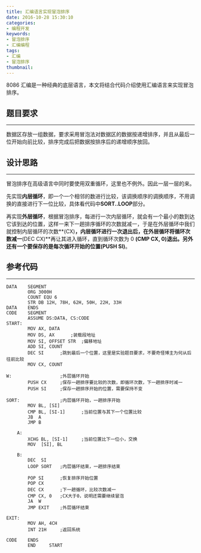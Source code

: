 ```yaml
---
title: 汇编语言实现冒泡排序
date: 2016-10-28 15:30:10
categories:
- 编程开发
keywords:
- 冒泡排序
- 汇编编程
tags:
- 汇编
- 冒泡排序
thumbnail:
---
```


8086 汇编是一种经典的底层语言，本文将结合代码介绍使用汇编语言来实现冒泡排序。

<!--more-->

## 题目要求

***

数据区存放一组数据，要求采用冒泡法对数据区的数据按递增排序，并且从最后一位开始向前比较，排序完成后把数据按排序后的递增顺序放回。

## 设计思路

***

冒泡排序在高级语言中同时要使用双重循环，这里也不例外。因此一层一层的来。

先实现**内层循环**，即一个一个相邻的数进行比较，该调换顺序的调换顺序，不用调换的直接进行下一位比较，具体看代码中**SORT..LOOP**部分。

再实现**外层循环**，根据冒泡排序，每进行一次内层循环，就会有一个最小的数到达它该到达的位置，这样一来下一趟排序循环的次数就减一，于是在外层循环中我们就控制内层循环的次数**(CX)**，内层循环进行一次退出后，在外层循环将循环次数减一**(DEC CX)**再让其进入循环，直到循环次数为 0 **(CMP CX, 0)**退出。另外还有一个要保存的是每次循环开始的位置**(PUSH SI)**。

## 参考代码

***

```
DATA 	SEGMENT
		ORG	3000H
		COUNT EQU 6
		STR DB 12H, 78H, 62H, 50H, 22H, 33H
DATA	ENDS
CODE	SEGMENT
		ASSUME DS:DATA, CS:CODE
START:
		MOV AX, DATA
		MOV DS, AX		;装载段地址
		MOV SI, OFFSET STR	;偏移地址
		ADD SI, COUNT
		DEC SI		;跳到最后一个位置，这里是实验题目要求，不要奇怪博主为何从后往前比较
		MOV CX, COUNT

W:					;外层循环开始
		PUSH CX		;保存一趟排序要比较的次数，即循环次数，下一趟排序时减一
		PUSH SI		;保存一趟排序开始的位置，需要保持不变

SORT:				;内层循环开始，一趟排序开始
		MOV BL, [SI]
		CMP BL, [SI-1] 		;当前位置与其下一个位置比较
		JB  A
		JMP B

	A:
		XCHG BL, [SI-1] 	;当前位置比下一位小，交换
		MOV  [SI], BL

	B:
		DEC  SI
		LOOP SORT	;内层循环结束，一趟排序结束

		POP SI		;恢复排序开始位置
		POP CX
		DEC CX		;下一趟循环，比较次数减一
		CMP CX, 0	;CX大于0，说明还需要继续冒泡
		JA  W
		JMP EXIT	;外层循环结束

EXIT:
		MOV AH, 4CH
		INT 21H		;返回系统

CODE	ENDS
		END 	START
```
